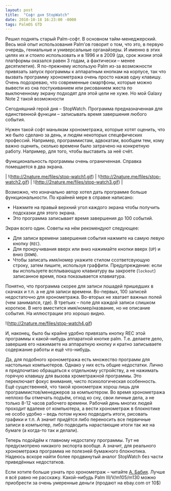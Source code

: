 ```yaml
---
layout: post
title:  "Софт дня StopWatch"
date: 2010-10-18 16:23:00 -0000
tags: PalmOS GTD
---
```


Решил поднять старый Palm-софт. В основном тайм-менеджерский. Весь мой опыт использования Palm’ов говорит о том, что это, в первую очередь, гениальные и универсальные органайзеры. И именно в этих целях их и стоило использовать и в 1996 и в 2009 (да, срок жизни этой платформы оказался равен 3 годам, а фактически – менее десятилетия). Я по-прежнему использую Palm из-за возможности привязать запуск программы к аппаратным кнопкам на корпусе, так что вызвать программу хронометража очень просто нажав одну клавишу. Очень подозреваю, что современные смартфоны, которые можно вывести из сна постукиванием или рисованием жеста по выключенному экрану подходят для этой цели не хуже. Но мой Galaxy Note 2 такой возможности 

Сегодняшний герой дня – StopWatch. Программа предназначенная для единственной функции – записывать  время завершения любого события.

Нужен такой софт маньякам хронометража, которые хотят оценить, что же было сделано за день, и людям некоторых спецефических профессий. Например, программистам, адвокатам, вообщем тем, кому важно оценить, сколько времени было затрачено на конкретную работу. Например, для того, чтобы выставить за неё счёт.

Функциональность программы очень ограниченная. Справка помещается в два экрана.

| !(http://2nature.me/files/stop-watch1.gif) |  !(http://2nature.me/files/stop-watch2.gif) |  !(http://2nature.me/files/stop-watch3.gif) |
    
Возможно, что изначально автор хотел дать программе больше функциональности. По крайней мере в справке написано:

- Нажмите на правый верхний угол каждого экрана чтобы получить подсказки для этого экрана.
- Это программа записывает время завершения до 100 событий.

Экран всего один. Советы на нём рекомендуют следующее:

- Для записи времени завершения события нажмите на самую левую кнопку (`REC`).
- Для прокручивания вверх или вниз нажимайте кнопки вверх (`UP`) и вниз (`DOWN`).
- Чтобы записать имя/номер укажите стилом ссответсвующую строку, затем пишите, используя граффити. Предупреждение: если вы используете всплывающую клавиатуру вы закроете (`lockout`) записанное время, пока показывается клавиатура.

Понятно, что программа скорее для записи лошадей пришедших в скачках и т.п. а не для записи времени. Во-первых, 100 записей недостаточно для хронометража. Во-вторых не хватает важных полей (чем занимался, где). В третьих – поле для каждой записи слишком короткое. В него вместится имя/номер/название, но не описание события. На иллюстрации это хорошо видно.

!(http://2nature.me/files/stop-watch4.gif) 

И, наконец, было бы крайне удобно привязать кнопку REC этой программы к какой-нибудь  аппаратной кнопке palm. Т.е. делаете дело, завершив его нажимаете на аппаратную кнопку и кратно записываете содержание работы и ещё что-нибудь.

Да, для подобного хронометража есть множество программ для настольных компьютеров. Однако у них есть общие недостатки. Лично я предпочитаю обращаться к отдельному устройству, а не нажимать горячую клавишу для вызова хрометражной программы. Это переключает фокус внимания, чисто психологическая особенность. Ещё существенней, что такой хронометраж хорош лишь для программистов/менеджеров за компьютером. Во время хронометража неплохо бы отмечать подъём, отход ко сну, свои личные дела, а не только 8-12 часов рабочего времени. Рабочий день многих людей проходит вдалеке от компьютера, а вести хронометраж в блокнотике не особо удобно – ведь потом нужно подводить итоги, рисовать графики и т.п. А значит придётся либо переносить все первичные записи в компьютер, либо подводить нарастающие итоги так же на бумаге (а когда-то так и делали).

Теперь подойдём к главному недостатку программы. Тут не предусмотрено никакого экспорта вообще. А значит, для реального хронометража программа не полезней бумажного блокнотика. Надеюсь вскоре найти более продвинутый аналог StopWatch без части приведённых недостатков.

Если хотите больше узнать про хронометраж – читайте [А. Бабия](http://www.improvement.ru/bibliot/babiy.shtm). Лучше я всё равно не расскажу. Какой-нибудь Palm III/V/m105/m130 можно приобрести за очень умеренные деньги (продают на ebay.com от 10$)